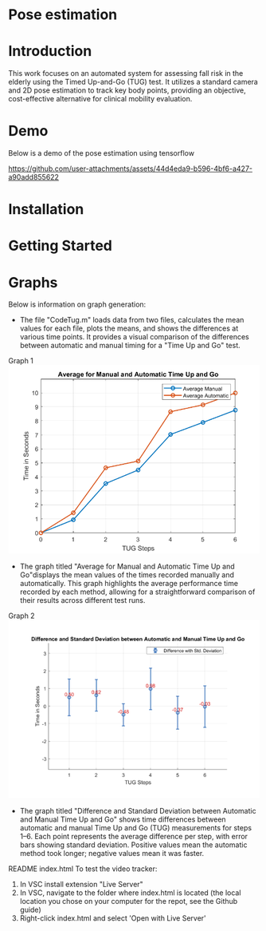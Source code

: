 # Pose estimation

# Introduction 
This work focuses on an automated system for assessing fall risk in the elderly using the Timed Up-and-Go (TUG) test. It utilizes a standard camera and 2D pose estimation to track key body points, providing an objective, cost-effective alternative for clinical mobility evaluation.

# Demo 
Below is a demo of the pose estimation using tensorflow

https://github.com/user-attachments/assets/44d4eda9-b596-4bf6-a427-a90add855622




# Installation


# Getting Started


# Graphs 
Below is information on graph generation: 
* The file "CodeTug.m" loads data from two files, calculates the mean values for each file, plots the means, and shows the differences at various time points. It provides a visual comparison of the differences between automatic and manual timing for a "Time Up and Go" test.

Graph 1 
![Alt text](https://github.com/Annay02/pose-estimation/blob/main/Graphs/Avrage%20for%20Manual%20and%20Automatic%20Time%20Up%20and%20Go.png)
* The graph titled "Average for Manual and Automatic Time Up and Go"displays the mean values of the times recorded manually and automatically. This graph highlights the average performance time recorded by each method, allowing for a straightforward comparison of their results across different test runs. 

Graph 2 
![Alt text](https://github.com/Annay02/pose-estimation/blob/main/Graphs/Standard%20Deviation%20.png)
* The graph titled "Difference and Standard Deviation between Automatic and Manual Time Up and Go" shows time differences between automatic and manual Time Up and Go (TUG) measurements for steps 1–6. Each point represents the average difference per step, with error bars showing standard deviation. Positive values mean the automatic method took longer; negative values mean it was faster.




README index.html
To test the video tracker:
1. In VSC install extension "Live Server"
2. In VSC, navigate to the folder where index.html is located (the local location you chose on your computer for the repot, see the Github guide)
3. Right-click index.html and select 'Open with Live Server'

